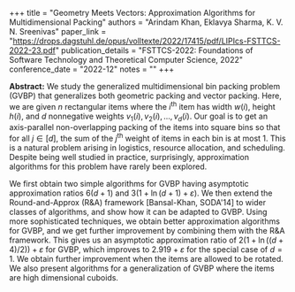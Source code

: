 +++
title = "Geometry Meets Vectors: Approximation Algorithms for Multidimensional Packing"
authors = "Arindam Khan, Eklavya Sharma, K. V. N. Sreenivas"
paper_link = "https://drops.dagstuhl.de/opus/volltexte/2022/17415/pdf/LIPIcs-FSTTCS-2022-23.pdf"
publication_details = "FSTTCS-2022: Foundations of Software Technology and Theoretical Computer Science, 2022"
conference_date = "2022-12"
notes = ""
+++

<b>Abstract:</b>
We study the generalized multidimensional bin packing problem (GVBP) that generalizes both geometric packing and vector packing. Here, we are given $n$ rectangular items where the $i^{\textrm{th}}$ item has width $w(i)$, height $h(i)$, and $d$ nonnegative weights $v_1(i), v_2(i), \ldots, v_{d}(i)$. Our goal is to get an axis-parallel non-overlapping packing of the items into square bins so that for all $j \in [d]$, the sum of the $j^{\textrm{th}}$ weight of items in each bin is at most $1$. This is a natural problem arising in logistics, resource allocation, and scheduling. Despite being well studied in practice, surprisingly, approximation algorithms for this problem have rarely been explored.

We first obtain two simple algorithms for GVBP having asymptotic approximation ratios $6(d+1)$ and $3(1 + \ln(d+1) + \varepsilon)$. We then extend the Round-and-Approx (R\&A) framework [Bansal-Khan, SODA'14] to wider classes of algorithms, and show how it can be adapted to GVBP. Using more sophisticated techniques, we obtain better approximation algorithms for GVBP, and we get further improvement by combining them with the R\&A framework. This gives us an asymptotic approximation ratio of $2(1+\ln((d+4)/2))+\varepsilon$ for GVBP, which improves to $2.919+\varepsilon$ for the special case of $d=1$. We obtain further improvement when the items are allowed to be rotated. We also present algorithms for a generalization of GVBP where the items are high dimensional cuboids. 

